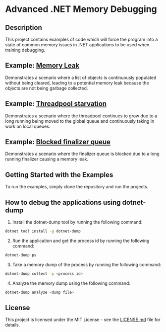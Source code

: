 # Advanced .NET Memory Debugging

## Description
This project contains examples of code which will force the program into a state of common memory issues in .NET applications to be used when training debugging.

## Example: [Memory Leak](Source/MemoryLeak/Program.cs)
Demonstrates a scenario where a list of objects is continuously populated without being cleared, 
leading to a potential memory leak because the objects are not being garbage collected.

## Example: [Threadpool starvation](Source/ThreadPoolStarvation/Program.cs)
Demonstrates a scenario where the threadpool continues to grow due to a long running being moved to the global queue and continuously taking in work on local queues.

## Example: [Blocked finalizer queue](Source/BlockedFinalizerQueue/Program.cs)
Demonstrates a scenario where the finalizer queue is blocked due to a long running finalizer causing a memory leak.

## Getting Started with the Examples
To run the examples, simply clone the repository and run the projects.

## How to debug the applications using dotnet-dump
1. Install the dotnet-dump tool by running the following command:
```bash
dotnet tool install -g dotnet-dump
```
2. Run the application and get the process id by running the following command:
```bash
dotnet-dump ps
```
3. Take a memory dump of the process by running the following command:
```bash
dotnet-dump collect -p <process id>
```
4. Analyze the memory dump using the following command:
```bash
dotnet-dump analyze <dump file>
```


## License
This project is licensed under the MIT License - see the [LICENSE.md](LICENSE.md) file for details.
